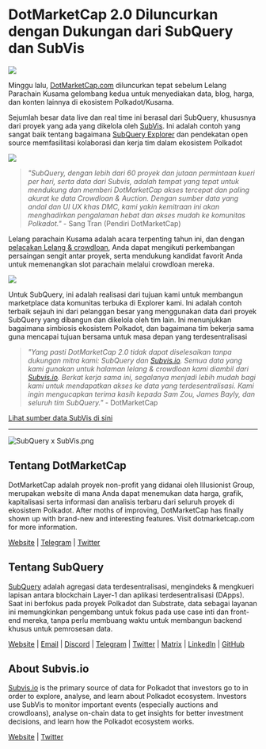 # DotMarketCap 2.0 Diluncurkan dengan Dukungan dari SubQuery dan SubVis

![](https://cdn-images-1.medium.com/max/1600/1*fIxEXupCMUaaMsWQbA7zFQ.gif)

Minggu lalu, [DotMarketCap.com](https://dotmarketcap.com/) diluncurkan tepat sebelum Lelang Parachain Kusama gelombang kedua untuk menyediakan data, blog, harga, dan konten lainnya di ekosistem Polkadot/Kusama.

Sejumlah besar data live dan real time ini berasal dari SubQuery, khususnya dari proyek yang ada yang dikelola oleh [SubVis](https://explorer.subquery.network/subquery/subvis-io/kusama-auction). Ini adalah contoh yang sangat baik tentang bagaimana [SubQuery Explorer](https://explorer.subquery.network/) dan pendekatan open source memfasilitasi kolaborasi dan kerja tim dalam ekosistem Polkadot

![](https://cdn-images-1.medium.com/max/1600/1*-UL84MrIB3TtZBkDPwLMmw.png)

> *"SubQuery, dengan lebih dari 60 proyek dan jutaan permintaan kueri per hari, serta data dari Subvis, adalah tempat yang tepat untuk mendukung dan memberi DotMarketCap akses tercepat dan paling akurat ke data Crowdloan & Auction. Dengan sumber data yang andal dan UI UX khas DMC, kami yakin kemitraan ini akan menghadirkan pengalaman hebat dan akses mudah ke komunitas Polkadot."* - Sang Tran (Pendiri DotMarketCap)

Lelang parachain Kusama adalah acara terpenting tahun ini, dan dengan [ pelacakan Lelang & crowdloan](https://dotmarketcap.com/auction), Anda dapat mengikuti perkembangan persaingan sengit antar proyek, serta mendukung kandidat favorit Anda untuk memenangkan slot parachain melalui crowdloan mereka.

![](https://cdn-images-1.medium.com/max/1600/1*n_y-1CUv1BcU2bzCs15djA.png)

Untuk SubQuery, ini adalah realisasi dari tujuan kami untuk membangun marketplace data komunitas terbuka di Explorer kami. Ini adalah contoh terbaik sejauh ini dari pelanggan besar yang menggunakan data dari proyek SubQuery yang dibangun dan dikelola oleh tim lain. Ini menunjukkan bagaimana simbiosis ekosistem Polkadot, dan bagaimana tim bekerja sama guna mencapai tujuan bersama untuk masa depan yang terdesentralisasi

> *"Yang pasti DotMarketCap 2.0 tidak dapat diselesaikan tanpa dukungan mitra kami: SubQuery dan [Subvis.io](http://subvis.io/). Semua data yang kami gunakan untuk halaman lelang & crowdloan kami diambil dari [Subvis.io](http://subvis.io/). Berkat kerja sama ini, segalanya menjadi lebih mudah bagi kami untuk mendapatkan akses ke data yang terdesentralisasi. Kami ingin mengucapkan terima kasih kepada Sam Zou, James Bayly, dan seluruh tim SubQuery."* - DotMarketCap

[Lihat sumber data SubVis di sini](https://explorer.subquery.network/subquery/subvis-io/kusama-auction)

---

![SubQuery x SubVis.png](https://cdn-images-1.medium.com/max/1600/1*ZOtmJdlgr-5H4BAt2gVKLw.png)

## **Tentang DotMarketCap**

DotMarketCap adalah proyek non-profit yang didanai oleh Illusionist Group, merupakan website di mana Anda dapat menemukan data harga, grafik, kapitalisasi serta informasi dan analisis terbaru dari seluruh proyek di ekosistem Polkadot. After moths of improving, DotMarketCap has finally shown up with brand-new and interesting features. Visit dotmarketcap.com for more information.

[Website](http://dotmarketcap.com/) | [Telegram](https://t.me/DotMarketCap_ANN) | [Twitter](https://twitter.com/DotMarketCap?ref_src=twsrc%5Egoogle%7Ctwcamp%5Eserp%7Ctwgr%5Eauthor)

## **Tentang SubQuery**

[SubQuery](https://subquery.network/) adalah agregasi data terdesentralisasi, mengindeks & mengkueri lapisan antara blockchain Layer-1 dan aplikasi terdesentralisasi (DApps). Saat ini berfokus pada proyek Polkadot dan Substrate, data sebagai layanan ini memungkinkan pengembang untuk fokus pada use case inti dan front-end mereka, tanpa perlu membuang waktu untuk membangun backend khusus untuk pemrosesan data.

[Website](https://subquery.network/) | [Email](mailto:hello@subquery.network) | [Discord](https://discord.com/invite/78zg8aBSMG) | [Telegram](https://t.me/subquerynetwork) | [Twitter](https://twitter.com/subquerynetwork) | [Matrix](https://matrix.to/#/#subquery:matrix.org) | [LinkedIn](https://www.linkedin.com/company/subquery) | [GitHub](https://github.com/subquery)

## **About Subvis.io**

[Subvis.io](https://dotmarketcap.com/blog-detail/541/Subvis.io) is the primary source of data for Polkadot that investors go to in order to explore, analyse, and learn about Polkadot ecosystem. Investors use SubVis to monitor important events (especially auctions and crowdloans), analyse on-chain data to get insights for better investment decisions, and learn how the Polkadot ecosystem works.

[Website](https://www.subvis.io/) | [Twitter](https://twitter.com/subvisioapp)
